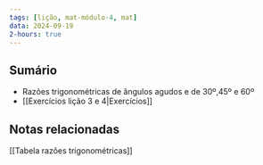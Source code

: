 ```yaml
---
tags: [lição, mat-módulo-4, mat]
data: 2024-09-19
2-hours: true
---
```


## Sumário
- Razões trigonométricas de ângulos agudos e de 30º,45º e 60º
- [[Exercícios lição 3 e 4|Exercícios]]

## Notas relacionadas
[[Tabela razões trigonométricas]]